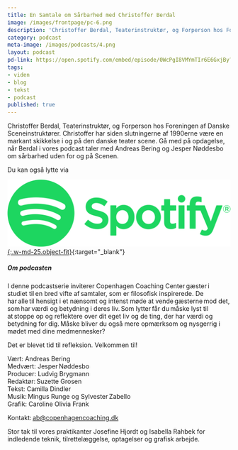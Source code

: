 ```yaml
---
title: En Samtale om Sårbarhed med Christoffer Berdal
image: /images/frontpage/pc-6.png
description: 'Christoffer Berdal, Teaterinstruktør, og Forperson hos Foreningen af Danske Sceneinstruktører. Christoffer har siden slutningerne af 1990erne være en markant skikkelse i og på den danske teater scene. Gå med på opdagelse, når Berdal i vores podcast taler med Andreas Bering og Jesper Nøddesbo om sårbarhed uden for og på Scenen.'
category: podcast
meta-image: /images/podcasts/4.png
layout: podcast
pd-link: https://open.spotify.com/embed/episode/0WcPgI8VMYmTIr6E6GxjBy?utm_source=generator
tags:
- viden
- blog
- tekst
- podcast
published: true
---
```


Christoffer Berdal, Teaterinstruktør, og Forperson hos Foreningen af Danske Sceneinstruktører. Christoffer har siden slutningerne af 1990erne være en markant skikkelse i og på den danske teater scene. Gå med på opdagelse, når Berdal i vores podcast taler med Andreas Bering og Jesper Nøddesbo om sårbarhed uden for og på Scenen.

Du kan også lytte via

[![Lyt til SamtaleRummet via Spotify](/images/podcasts/spotify.png "Lyt til SamtaleRummet via Spotify"){:.w-md-25.object-fit}](https://open.spotify.com/episode/0WcPgI8VMYmTIr6E6GxjBy){:target="_blank"}

##### Om podcasten

I denne podcastserie inviterer Copenhagen Coaching Center gæster i studiet til en bred vifte af samtaler, som er filosofisk inspirerede. De har alle til hensigt i et nænsomt og intenst møde at vende gæsterne mod det, som har værdi og betydning i deres liv. Som lytter får du måske lyst til at stoppe op og reflektere over dit eget liv og de ting, der har værdi og betydning for dig. Måske bliver du også mere opmærksom og nysgerrig i mødet med dine medmennesker?

Det er blevet tid til refleksion. Velkommen til!  

Vært: Andreas Bering<br>
Medvært: Jesper Nøddesbo<br>
Producer: Ludvig Brygmann<br>
Redaktør: Suzette Grosen<br>
Tekst: Camilla Dindler<br>
Musik: Mingus Runge og Sylvester Zabello<br>
Grafik: Caroline Olivia Frank

Kontakt: ab@copenhagencoaching.dk

Stor tak til vores praktikanter Josefine Hjordt og Isabella Rahbek for indledende teknik, tilrettelæggelse, optagelser og grafisk arbejde.